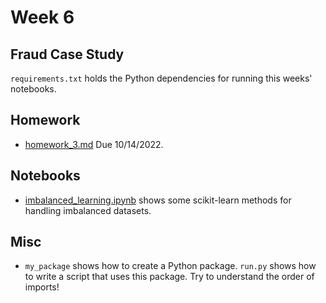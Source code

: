 # Week 6

## Fraud Case Study

`requirements.txt` holds the Python dependencies for running this weeks' notebooks.

## Homework
- [homework_3.md](homework_3.md) Due 10/14/2022.

## Notebooks

- [imbalanced_learning.ipynb](./notebooks/imbalanced_learning.ipynb) shows some scikit-learn methods for handling imbalanced datasets.

## Misc

- `my_package` shows how to create a Python package. `run.py` shows how to write a script that uses this package. Try to understand the order of imports!
